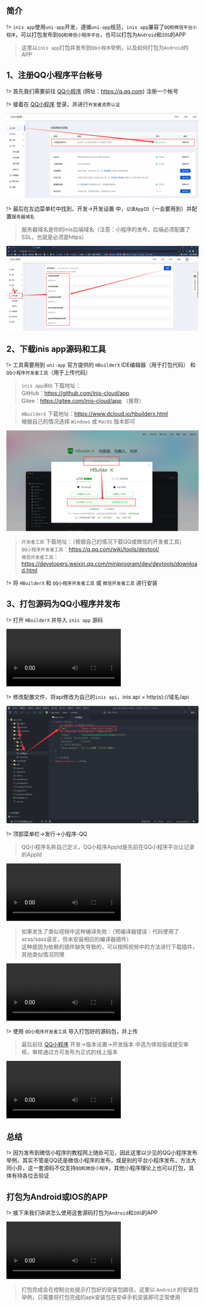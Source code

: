 ## 简介

!> `inis app`使用`uni-app`开发，遵循`uni-app`规范，`inis app`兼容了`QQ和微信平台小程序`，可以打包发布到`QQ和微信小程序平台`，也可以打包为`Android`和`IOS`的APP

> 这里以`inis app`打包并发布到`QQ小程序`举例，以及如何打包为`Android`的APP

## 1、注册QQ小程序平台帐号

!> 首先我们需要前往 [QQ小程序](https://q.qq.com/) (网址：https://q.qq.com) 注册一个帐号   

!> 接着在 [QQ小程序](https://q.qq.com/) 登录，并进行`开发者资质认证`   

![开发者资质认证](../assets/img/start/3-1.png)

!> 最后在左边菜单栏中找到，开发->开发设置 中，`记录AppID`（一会要用到）并配置`服务器域名`   

> 服务器域名是你的inis后端域名（注意：小程序的发布，后端必须配置了SSL，也就是必须是https）

![开发者资质认证](../assets/img/start/3-2.png)

## 2、下载inis app源码和工具

!> 工具需要用到 `uni-app` 官方提供的 `HBuilderX` IDE编辑器（用于打包代码） 和 `QQ小程序开发者工具`（用于上传代码）

> `inis app源码` 下载地址：   
> GitHub：https://github.com/inis-cloud/app   
> Gitee：https://gitee.com/inis-cloud/app （推荐）

> `HBuilderX` 下载地址：https://www.dcloud.io/hbuilderx.html   
> 根据自己的情况选择 `Windows` 或 `MacOS` 版本即可

![HBuilderX版本选择](../assets/img/start/3-3.png)

> `开发者工具` 下载地址：（根据自己的情况下载QQ或微信的开发者工具）   
> `QQ小程序开发者工具`：https://q.qq.com/wiki/tools/devtool/   
> `微信开发者工具`：https://developers.weixin.qq.com/miniprogram/dev/devtools/download.html

!> 将 `HBuilderX` 和 `QQ小程序开发者工具` 或 `微信开发者工具` 进行安装

## 3、打包源码为QQ小程序并发布

!> 打开 `HBuilderX` 并导入 `inis app` 源码

<video src="../assets/img/start/20211102_160215.mp4" controls>Not Support</video>

!> 修改配置文件，将api修改为自己的`inis api`，inis api = http(s)://域名/api

![修改配置文件](../assets/img/start/3-4.png)

!> 顶部菜单栏->发行->小程序-QQ

> QQ小程序名称自己定义，QQ小程序AppId是先前在QQ小程序平台让记录的AppId

<video src="../assets/img/start/20211102_161247.mp4" controls>Not Support</video>

> 如果发生了类似视频中这种编译失败：（预编译器错误：代码使用了scss/sass语言，但未安装相应的编译器插件）   
> 这种是因为依赖的插件缺失导致的，可以按照视频中的方法进行下载插件，其他类似情况同理   

<video src="../assets/img/start/20211102_164134.mp4" controls>Not Support</video>

!> 使用 `QQ小程序开发者工具` 导入打包好的源码包，并上传   

> 最后前往 [QQ小程序](https://q.qq.com/) 开发->版本设置->开发版本 中选为体验版或提交审核，审核通过方可发布为正式的线上版本

<video src="../assets/img/start/20211102_161849.mp4" controls>Not Support</video>

## 总结

!> 因为发布到微信小程序的教程网上随处可见，因此这里以少见的QQ小程序发布举例，其实不管是QQ还是微信小程序的发布，或是别的平台小程序发布，方法大同小异，这一套源码不仅支持`QQ和微信小程序`，其他小程序理论上也可以打包，具体有待各位去验证

## 打包为Android或IOS的APP

!> 接下来我们讲讲怎么使用这套源码打包为`Android`和`IOS`的APP

<video src="../assets/img/start/20211102_163221.mp4" controls>Not Support</video>

> 打包完成会在控制台处提示打包好的安装包路径，这里以 `Android` 的安装包举例，只需要将打包完成的apk安装包在安卓手机安装即可正常使用






